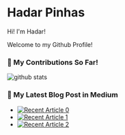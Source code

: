 # Hadar Pinhas

Hi! I'm Hadar!

Welcome to my Github Profile!

### 🌱 My Contributions So Far!
![github stats](https://github-readme-stats.vercel.app/api?username=hadarpinhas&show_icons=true)

### 📝 My Latest Blog Post in Medium
- <a target="_blank" href="https://github-readme-medium-recent-article.vercel.app/medium/@hadarpinhas/0"><img src="https://github-readme-medium-recent-article.vercel.app/medium/@hadarpinhas/0" alt="Recent Article 0"></a>
- <a target="_blank" href="https://github-readme-medium-recent-article.vercel.app/medium/@hadarpinhas/1"><img src="https://github-readme-medium-recent-article.vercel.app/medium/@hadarpinhas/1" alt="Recent Article 1"></a>
- <a target="_blank" href="https://github-readme-medium-recent-article.vercel.app/medium/@hadarpinhas/2"><img src="https://github-readme-medium-recent-article.vercel.app/medium/@hadarpinhas/2" alt="Recent Article 2"></a> <br>

<!--
**hadarpinhas/hadarpinhas** is a ✨ _special_ ✨ repository because its `README.md` (this file) appears on your GitHub profile.

Here are some ideas to get you started:

- 🔭 I’m currently working on ...
- 🌱 I’m currently learning ...
- 👯 I’m looking to collaborate on ...
- 🤔 I’m looking for help with ...
- 💬 Ask me about ...
- 📫 How to reach me: ...
- 😄 Pronouns: ...
- ⚡ Fun fact: ...
-->
